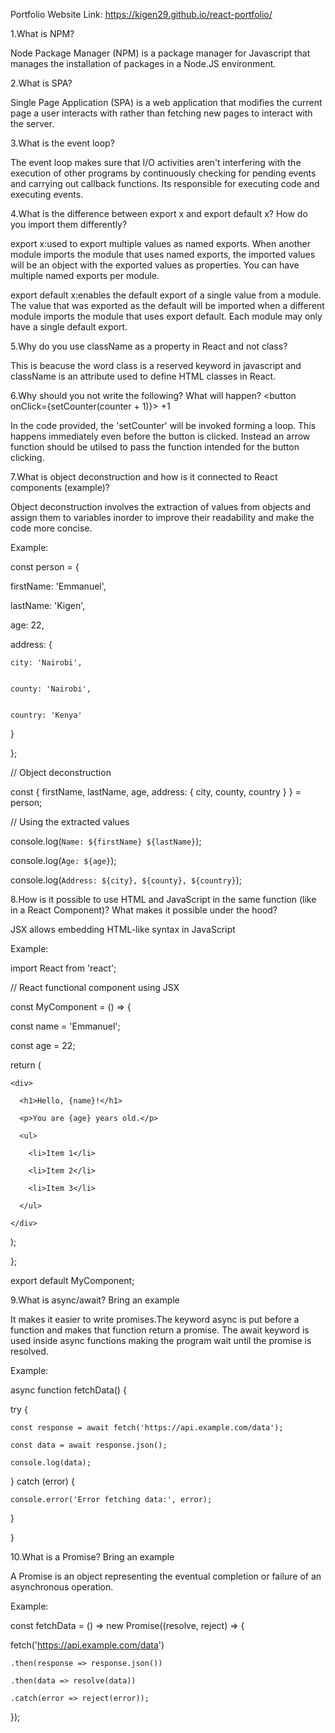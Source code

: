 Portfolio Website Link: https://kigen29.github.io/react-portfolio/


1.What is NPM?

Node Package Manager (NPM) is a package manager for Javascript that manages the installation of packages in a Node.JS environment.

2.What is SPA?

Single Page Application (SPA) is a web application that modifies the current page a user interacts with rather than fetching new pages to interact with the server.

3.What is the event loop?

The event loop makes sure that I/O activities aren't interfering with the execution of other programs by continuously checking for pending events and carrying out callback functions. Its responsible for executing code and executing events.

4.What is the difference between export x and export default x? How do you import them differently?

export x:used to export multiple values as named exports. When another module imports the module that uses named exports, the imported values will be an object with the exported values as properties. You can have multiple named exports per module.

export default x:enables the default export of a single value from a module. The value that was exported as the default will be imported when a different module imports the module that uses export default. Each module may only have a single default export.

5.Why do you use className as a property in React and not class?

This is beacuse the word class is a reserved keyword in javascript and className is an attribute used to define HTML classes in React.

6.Why should you not write the following? What will happen?
<button onClick={setCounter(counter + 1)}> +1 </button>

In the code provided, the 'setCounter' will be invoked forming a loop. This happens immediately even before the button is clicked. Instead an arrow function should be utilsed to pass the function intended for the button clicking.

7.What is object deconstruction and how is it connected to React components (example)?

Object deconstruction involves the extraction of values from objects and assign them to variables inorder to improve their readability and make the code more concise.

Example:

const person = {


  firstName: 'Emmanuel',
  
  
  lastName: 'Kigen',
  
  
  age: 22,
  
  
  address: {
  
  
    city: 'Nairobi',
    
    
    county: 'Nairobi',
    
    
    country: 'Kenya'
    
    
  }
  
  
};



// Object deconstruction


const { firstName, lastName, age, address: { city, county, country } } = person;


// Using the extracted values


console.log(`Name: ${firstName} ${lastName}`);


console.log(`Age: ${age}`);


console.log(`Address: ${city}, ${county}, ${country}`);


8.How is it possible to use HTML and JavaScript in the same function (like in a React Component)? What makes it possible under the hood?

JSX allows embedding HTML-like syntax in JavaScript

Example:

import React from 'react';


// React functional component using JSX

const MyComponent = () => {

  const name = 'Emmanuel';
  
  const age = 22;

  return (
  
    <div>
    
      <h1>Hello, {name}!</h1>
      
      <p>You are {age} years old.</p>
      
      <ul>
      
        <li>Item 1</li>
        
        <li>Item 2</li>
        
        <li>Item 3</li>
        
      </ul>
      
    </div>
    
  );
  
};

export default MyComponent;



9.What is async/await? Bring an example

It makes it easier to write promises.The keyword async is put before a function and makes that function return a promise. The await keyword is used inside async functions making the program wait until the promise is resolved.

Example: 

async function fetchData() {

  try {
  
    const response = await fetch('https://api.example.com/data');
    
    const data = await response.json();
    
    console.log(data);
    
  } catch (error) {
  
    console.error('Error fetching data:', error);
    
  }
  
}


10.What is a Promise? Bring an example

A Promise is an object representing the eventual completion or failure of an asynchronous operation.

Example: 

const fetchData = () => new Promise((resolve, reject) => {

  fetch('https://api.example.com/data')
  
    .then(response => response.json())
    
    .then(data => resolve(data))
    
    .catch(error => reject(error));
    
});

